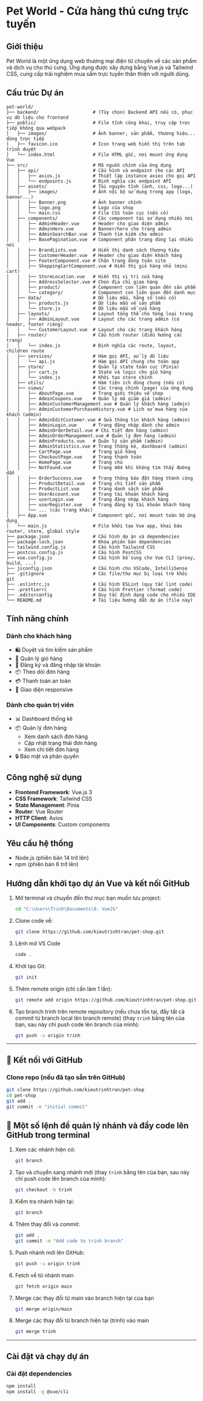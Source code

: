 # Pet World - Cửa hàng thú cưng trực tuyến

## Giới thiệu
Pet World là một ứng dụng web thương mại điện tử chuyên về các sản phẩm và dịch vụ cho thú cưng. Ứng dụng được xây dựng bằng Vue.js và Tailwind CSS, cung cấp trải nghiệm mua sắm trực tuyến thân thiện với người dùng.

## Cấu trúc Dự án

```
pet-world/
├── backend/                    # (Tùy chọn) Backend API nếu có, phục vụ dữ liệu cho frontend
├── public/                     # File tĩnh công khai, truy cập trực tiếp không qua webpack
│   ├── images/                 # Ảnh banner, sản phẩm, thương hiệu... dùng trực tiếp
│   ├── favicon.ico             # Icon trang web hiển thị trên tab trình duyệt
│   └── index.html              # File HTML gốc, nơi mount ứng dụng Vue
├── src/                        # Mã nguồn chính của ứng dụng
│   ├── api/                    # Cấu hình và endpoint cho các API
│   │   ├── axios.js            # Thiết lập instance axios cho gọi API
│   │   └── endpoints.js        # Định nghĩa các endpoint API
│   ├── assets/                 # Tài nguyên tĩnh (ảnh, css, logo...)
│   │   ├── images/             # Ảnh nội bộ sử dụng trong app (logo, banner...)
│   │   ├── Banner.png          # Ảnh banner chính
│   │   ├── logo.png            # Logo của shop
│   │   └── main.css            # File CSS toàn cục (nếu có)
│   ├── components/             # Các component tái sử dụng nhiều nơi
│   │   ├── AdminHeader.vue     # Header cho giao diện admin
│   │   ├── AdminHero.vue       # Banner/hero cho trang admin
│   │   ├── AdminSearchBar.vue  # Thanh tìm kiếm cho admin
│   │   ├── BasePagination.vue  # Component phân trang dùng lại nhiều nơi
│   │   ├── BrandLists.vue      # Hiển thị danh sách thương hiệu
│   │   ├── CustomerHeader.vue  # Header cho giao diện khách hàng
│   │   ├── FooterComponent.vue # Chân trang dùng toàn site
│   │   ├── ShoppingCartComponent.vue # Hiển thị giỏ hàng nhỏ (mini cart)
│   │   ├── StoreLocation.vue   # Hiển thị vị trí cửa hàng
│   │   ├── AddressSelector.vue # Chọn địa chỉ giao hàng
│   │   ├── product/            # Component con liên quan đến sản phẩm
│   │   └── category/           # Component con liên quan đến danh mục
│   ├── data/                   # Dữ liệu mẫu, hằng số (nếu có)
│   │   ├── products.js         # Dữ liệu mẫu về sản phẩm
│   │   └── store.js            # Dữ liệu mẫu về cửa hàng
│   ├── layouts/                # Layout tổng thể cho từng loại trang
│   │   ├── AdminLayout.vue     # Layout cho các trang admin (có header, footer riêng)
│   │   └── CustomerLayout.vue  # Layout cho các trang khách hàng
│   ├── router/                 # Cấu hình router (điều hướng các trang)
│   │   └── index.js            # Định nghĩa các route, layout, children route
│   ├── services/               # Hàm gọi API, xử lý dữ liệu
│   │   └── api.js              # Hàm gọi API chung cho toàn app
│   ├── store/                  # Quản lý state toàn cục (Pinia)
│   │   ├── cart.js             # State và logic cho giỏ hàng
│   │   └── index.js            # Khởi tạo store chính
│   ├── utils/                  # Hàm tiện ích dùng chung (nếu có)
│   ├── views/                  # Các trang chính (page) của ứng dụng
│   │   ├── AboutPage.vue       # Trang giới thiệu về shop
│   │   ├── AdminCoupons.vue    # Quản lý mã giảm giá (admin)
│   │   ├── AdminCustomerManagement.vue # Quản lý khách hàng (admin)
│   │   ├── AdminCustomerPurchaseHistory.vue # Lịch sử mua hàng của khách (admin)
│   │   ├── AdminEditCustomer.vue # Sửa thông tin khách hàng (admin)
│   │   ├── AdminLogin.vue      # Trang đăng nhập dành cho admin
│   │   ├── AdminOrderDetail.vue # Chi tiết đơn hàng (admin)
│   │   ├── AdminOrderManagement.vue # Quản lý đơn hàng (admin)
│   │   ├── AdminProducts.vue   # Quản lý sản phẩm (admin)
│   │   ├── AdminStatistics.vue # Trang thống kê, dashboard (admin)
│   │   ├── CartPage.vue        # Trang giỏ hàng
│   │   ├── CheckoutPage.vue    # Trang thanh toán
│   │   ├── HomePage.vue        # Trang chủ
│   │   ├── NotFound.vue        # Trang 404 khi không tìm thấy đường dẫn
│   │   ├── OrderSuccess.vue    # Trang thông báo đặt hàng thành công
│   │   ├── ProductDetail.vue   # Trang chi tiết sản phẩm
│   │   ├── ProductList.vue     # Trang danh sách sản phẩm
│   │   ├── UserAccount.vue     # Trang tài khoản khách hàng
│   │   ├── userLogin.vue       # Trang đăng nhập khách hàng
│   │   ├── userRegister.vue    # Trang đăng ký tài khoản khách hàng
│   │   └── ... (các trang khác)
│   ├── App.vue                 # Component gốc, nơi mount toàn bộ ứng dụng
│   └── main.js                 # File khởi tạo Vue app, khai báo router, store, global style
├── package.json                # Cấu hình dự án và dependencies
├── package-lock.json           # Khóa phiên bản dependencies
├── tailwind.config.js          # Cấu hình Tailwind CSS
├── postcss.config.js           # Cấu hình PostCSS
├── vue.config.js               # Cấu hình bổ sung cho Vue CLI (proxy, build, ...)
├── jsconfig.json               # Cấu hình cho VSCode, IntelliSense
├── .gitignore                  # Các file/thư mục bị loại trừ khỏi git
├── .eslintrc.js                # Cấu hình ESLint (quy tắc lint code)
├── .prettierrc                 # Cấu hình Prettier (format code)
├── .editorconfig               # Quy tắc định dạng code cho nhiều IDE
└── README.md                   # Tài liệu hướng dẫn dự án (file này)
```

## Tính năng chính

### Dành cho khách hàng
- 🛍️ Duyệt và tìm kiếm sản phẩm
- 🛒 Quản lý giỏ hàng
- 👤 Đăng ký và đăng nhập tài khoản
- 📦 Theo dõi đơn hàng
- 💳 Thanh toán an toàn
- 📱 Giao diện responsive

### Dành cho quản trị viên
- 📊 Dashboard thống kê
- 📦 Quản lý đơn hàng
  - Xem danh sách đơn hàng
  - Cập nhật trạng thái đơn hàng
  - Xem chi tiết đơn hàng
- 🔒 Bảo mật và phân quyền

## Công nghệ sử dụng

- **Frontend Framework**: Vue.js 3
- **CSS Framework**: Tailwind CSS
- **State Management**: Pinia
- **Router**: Vue Router
- **HTTP Client**: Axios
- **UI Components**: Custom components

## Yêu cầu hệ thống

- Node.js (phiên bản 14 trở lên)
- npm (phiên bản 6 trở lên)

## Hướng dẫn khởi tạo dự án Vue và kết nối GitHub

1. Mở terminal và chuyển đến thư mục bạn muốn lưu project:

   ```bash
   cd "C:\Users\Trinh\Documents\0. VueJS"
   ```
2. Clone code về:

   ```bash
   git clone https://github.com/kieutrinhtran/pet-shop.git
   ```
3. Lệnh mở VS Code
   ```bash
   code .
   ```
4. Khởi tạo Git:

   ```bash
   git init
   ```
5. Thêm remote origin (chỉ cần làm 1 lần):

   ```bash
   git remote add origin https://github.com/kieutrinhtran/pet-shop.git
   ```
6. Tạo branch trinh trên remote repository (nếu chưa tồn tại, đẩy tất cả commit từ branch local lên branch remote) (thay `trinh` bằng tên của bạn, sau này chỉ push code lên branch của mình):

   ```bash
   git push -u origin trinh
   ```
---

## 🔗 Kết nối với GitHub

### Clone repo (nếu đã tạo sẵn trên GitHub)

```bash
git clone https://github.com/kieutrinhtran/pet-shop
cd pet-shop
git add .
git commit -m "initial commit"
```


## 🌿 Một số lệnh để quản lý nhánh và đẩy code lên GitHub trong terminal

1. Xem các nhánh hiện có:

   ```bash
   git branch
   ```
2. Tạo và chuyển sang nhánh mới (thay `trinh` bằng tên của bạn, sau này chỉ push code lên branch của mình):

   ```bash
   git checkout -b trinh
   ```
3. Kiểm tra nhánh hiện tại:

   ```bash
   git branch
   ```
4. Thêm thay đổi và commit:

   ```bash
   git add .
   git commit -m "Add code to trinh branch"
   ```
5. Push nhánh mới lên GitHub:

   ```bash
   git push -u origin trinh
   ```
6. Fetch về từ nhánh main
   ```bash
   git fetch origin main
   ```
7. Merge các thay đổi từ main vào branch hiện tại của bạn
   ```bash
   git merge origin/main
   ```
8. Merge các thay đổi từ branch hiện tại (trinh) vào main
   ```bash
   git merge trinh
   ```
---

## Cài đặt và chạy dự án

### Cài đặt dependencies
```bash
npm install
npm install -g @vue/cli
```